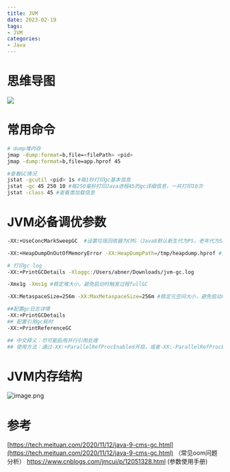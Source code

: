 ```yaml
---
title: JVM
date: 2023-02-19
tags:
- JVM
categories:
- Java
---
```

<meta name="referrer" content="no-referrer" />
<!-- more -->

# 思维导图
![](https://cdn.nlark.com/yuque/0/2024/jpeg/21760570/1710334193469-4a2cc41a-c559-41cf-9fde-6a350b4f3ef6.jpeg)
# 常用命令
```bash
# dump堆内存
jmap -dump:format=b,file=<filePath> <pid>
jmap -dump:format=b,file=app.hprof 45

#查看GC情况
jstat -gcutil <pid> 1s #每1秒打印gc基本信息
jstat -gc 45 250 10 #每250毫秒打印Java进程45的gc详细信息，一共打印10次
jstat -class 45 #查看类加载信息
```
# JVM必备调优参数
```bash
-XX:+UseConcMarkSweepGC  #设置垃圾回收器为CMS（Java8默认新生代为PS，老年代为SerialOld）

-XX:+HeapDumpOnOutOfMemoryError -XX:HeapDumpPath=/tmp/heapdump.hprof #设置oom时自动dump堆

# 打印gc log
-XX:+PrintGCDetails -Xloggc:/Users/abner/Downloads/jvm-gc.log

-Xmx1g -Xms1g #稳定堆大小，避免启动时触发过程fullGC

-XX:MetaspaceSize=256m -XX:MaxMetaspaceSize=256m #稳定元空间大小，避免启动时触发过程fullGC（默认才几十M）

##配置gc日志详情
-XX:+PrintGCDetails 
## 配置引用gc耗时
-XX:+PrintReferenceGC

## 中文释义：尽可能启用并行引用处理
## 使用方法：通过-XX:+ParallelRefProcEnabled开启，或者-XX:-ParallelRefProcEnabled关闭
```
# JVM内存结构
![image.png](https://cdn.nlark.com/yuque/0/2022/png/21760570/1654764952513-d650d288-e03a-46c4-b4eb-5fb5da2a6b21.png#averageHue=%23c6cea8&clientId=uc1ae992b-911b-4&from=paste&height=199&id=u056f1f8a&originHeight=398&originWidth=475&originalType=binary&ratio=1&rotation=0&showTitle=false&size=114407&status=done&style=none&taskId=u2637fd05-8176-46f0-898c-adb740cb405&title=&width=237.5)
# 参考
[https://tech.meituan.com/2020/11/12/java-9-cms-gc.html](https://tech.meituan.com/2020/11/12/java-9-cms-gc.html) （常见oom问题分析）
https://www.cnblogs.com/jmcui/p/12051328.html (参数使用手册)